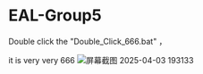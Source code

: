 # EAL-Group5

Double click the "Double_Click_666.bat" ，

it is very very 666
![屏幕截图 2025-04-03 193133](https://github.com/user-attachments/assets/f4c2923d-5b71-4fdf-94ae-fce5df45f279)
